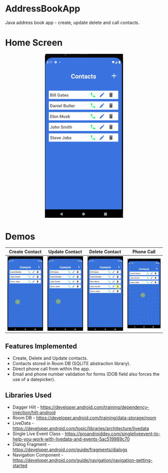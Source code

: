 # AddressBookApp
Java address book app - create, update delete and call contacts.

# Home Screen
<p align="center">
  <img src="https://github.com/danielmbutler/AddressBookApp/blob/master/resources/homefragment.PNG" width="250" >
</p>

# Demos
<p align="center">

</p>

| Create Contact| Update Contact| Delete Contact| Phone Call |
| ------------- | ------------- | ------------- | ------------- |
| 	<img src="https://github.com/danielmbutler/AddressBookApp/blob/master/resources/create.gif" width="250" title="Create" >		 	      | 		 <img src="https://github.com/danielmbutler/AddressBookApp/blob/master/resources/update.gif" width="250" title="Update" >		      | 			<img src="https://github.com/danielmbutler/AddressBookApp/blob/master/resources/delete.gif" width="250" title="Delete" > 	      |<img src="https://github.com/danielmbutler/AddressBookApp/blob/master/resources/phonecall.gif" width="250" title="Call" > |

## Features Implemented

* Create, Delete and Update contacts.
* Contacts stored in Room DB (SQLITE abstraction library).
* Direct phone call from within the app.
* Email and phone number validation for forms (DOB field also forces the use of a datepicker).

## Libraries Used

* Dagger Hilt - https://developer.android.com/training/dependency-injection/hilt-android
* Room DB - https://developer.android.com/training/data-storage/room
* LiveData - https://developer.android.com/topic/libraries/architecture/livedata
* Single Live Event Class - https://proandroiddev.com/singleliveevent-to-help-you-work-with-livedata-and-events-5ac519989c70
* Dialog Fragment - https://developer.android.com/guide/fragments/dialogs
* Navigation Component - https://developer.android.com/guide/navigation/navigation-getting-started
